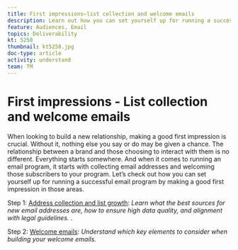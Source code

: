 ```yaml
---
title: First impressions—list collection and welcome emails
description: Learn out how you can set yourself up for running a successful email program by making a good first impression. 
feature: Audiences, Email
topics: Deliverability
kt: 5258
thumbnail: kt5258.jpg
doc-type: article
activity: understand
team: TM
---
```


# First impressions - List collection and welcome emails

When looking to build a new relationship, making a good first impression is crucial. Without it, nothing else you say or do may be given a chance. The relationship between a brand and those choosing to interact with them is no different. Everything starts somewhere. And when it comes to running an email program, it starts with collecting email addresses and welcoming those subscribers to your program. Let’s check out how you can set yourself up for running a successful email program by making a good first impression in those areas.

Step 1:  [Address collection and list growth](/help/first-impressions/address-collection-and-list-growth.md): 
*Learn what the best sources for new email addresses are, how to ensure high data quality, and alignment with legal guidelines. .*

Step 2:  [Welcome emails](/help/first-impressions/welcome-emails.md):
*Understand which key elements to consider when building your welcome emails.*
